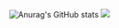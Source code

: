 ![Anurag's GitHub stats](https://github-readme-stats.vercel.app/api?username=JinSan-RM&show_icons=true&theme=tokyonight)
![](https://img.shields.io/badge/Riot_Games-D32936?style=for-the-badge&logo=riot-games&logoColor=white)